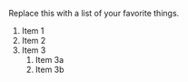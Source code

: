 Replace this with a list of your favorite things.
1. Item 1
2. Item 2
3. Item 3
   1. Item 3a
   2. Item 3b
   
